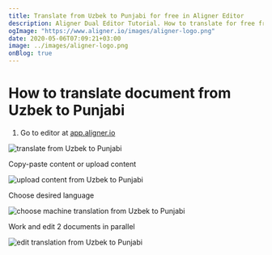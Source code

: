 ```yaml
---
title: Translate from Uzbek to Punjabi for free in Aligner Editor
description: Aligner Dual Editor Tutorial. How to translate for free from Uzbek to Punjabi. Aligner is multilingual document management platform. 
ogImage: "https://www.aligner.io/images/aligner-logo.png"
date: 2020-05-06T07:09:21+03:00
image: ../images/aligner-logo.png
onBlog: true
---
```


# How to translate document from Uzbek to Punjabi

1. Go to editor at [app.aligner.io](https://app.aligner.io "Aligner App web page")

![translate from Uzbek to Punjabi](../aligner-blank-editor.png "translate from Uzbek to Punjabi")

Copy-paste content or upload content

![upload content from Uzbek to Punjabi](../aligner-uploaded-document.png "upload content from Uzbek to Punjabi")

Choose desired language

![choose machine translation from Uzbek to Punjabi](../aligner-language-dropdown.png "choose machine translation from Uzbek to Punjabi")

Work and edit 2 documents in parallel

![edit translation from Uzbek to Punjabi](../aligner-double-sitded-editor.png "edit translation from Uzbek to Punjabi")

